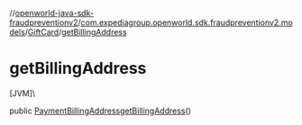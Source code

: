 //[openworld-java-sdk-fraudpreventionv2](../../../index.md)/[com.expediagroup.openworld.sdk.fraudpreventionv2.models](../index.md)/[GiftCard](index.md)/[getBillingAddress](get-billing-address.md)

# getBillingAddress

[JVM]\

public [PaymentBillingAddress](../-payment-billing-address/index.md)[getBillingAddress](get-billing-address.md)()
